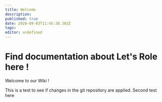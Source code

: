 ```yaml
---
title: Welcome
description: 
published: true
date: 2020-09-03T11:45:38.383Z
tags: 
editor: undefined
---
```


# Find documentation about Let's Role here !
Welcome to our Wiki !

This is a test to see if changes in the git repository are applied.
Second test here
